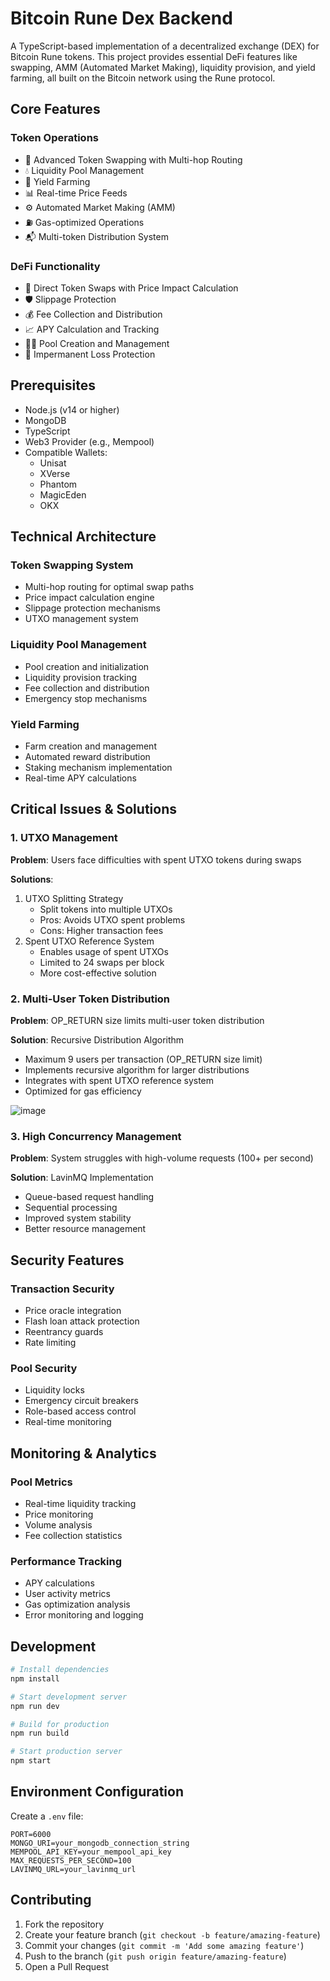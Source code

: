 # Bitcoin Rune Dex Backend

A TypeScript-based implementation of a decentralized exchange (DEX) for Bitcoin Rune tokens. This project provides essential DeFi features like swapping, AMM (Automated Market Making), liquidity provision, and yield farming, all built on the Bitcoin network using the Rune protocol.

## Core Features

### Token Operations

- 🔄 Advanced Token Swapping with Multi-hop Routing
- 💧 Liquidity Pool Management
- 🌾 Yield Farming
- 📊 Real-time Price Feeds
- ⚙️ Automated Market Making (AMM)
- ⛽ Gas-optimized Operations
- 📬 Multi-token Distribution System

### DeFi Functionality

- 💱 Direct Token Swaps with Price Impact Calculation
- 🛡️ Slippage Protection
- 💰 Fee Collection and Distribution
- 📈 APY Calculation and Tracking
- 🏊‍♂️ Pool Creation and Management
- 🎯 Impermanent Loss Protection

## Prerequisites

- Node.js (v14 or higher)
- MongoDB
- TypeScript
- Web3 Provider (e.g., Mempool)
- Compatible Wallets:
  - Unisat
  - XVerse
  - Phantom
  - MagicEden
  - OKX

## Technical Architecture

### Token Swapping System

- Multi-hop routing for optimal swap paths
- Price impact calculation engine
- Slippage protection mechanisms
- UTXO management system

### Liquidity Pool Management

- Pool creation and initialization
- Liquidity provision tracking
- Fee collection and distribution
- Emergency stop mechanisms

### Yield Farming

- Farm creation and management
- Automated reward distribution
- Staking mechanism implementation
- Real-time APY calculations

## Critical Issues & Solutions

### 1. UTXO Management

**Problem**: Users face difficulties with spent UTXO tokens during swaps

**Solutions**:

1. UTXO Splitting Strategy
   - Split tokens into multiple UTXOs
   - Pros: Avoids UTXO spent problems
   - Cons: Higher transaction fees
2. Spent UTXO Reference System
   - Enables usage of spent UTXOs
   - Limited to 24 swaps per block
   - More cost-effective solution

### 2. Multi-User Token Distribution

**Problem**: OP_RETURN size limits multi-user token distribution

**Solution**: Recursive Distribution Algorithm

- Maximum 9 users per transaction (OP_RETURN size limit)
- Implements recursive algorithm for larger distributions
- Integrates with spent UTXO reference system
- Optimized for gas efficiency
  
![image](https://github.com/user-attachments/assets/2c759c06-abbb-4347-9202-d2a4aa2eb641)

### 3. High Concurrency Management

**Problem**: System struggles with high-volume requests (100+ per second)

**Solution**: LavinMQ Implementation

- Queue-based request handling
- Sequential processing
- Improved system stability
- Better resource management

## Security Features

### Transaction Security

- Price oracle integration
- Flash loan attack protection
- Reentrancy guards
- Rate limiting

### Pool Security

- Liquidity locks
- Emergency circuit breakers
- Role-based access control
- Real-time monitoring

## Monitoring & Analytics

### Pool Metrics

- Real-time liquidity tracking
- Price monitoring
- Volume analysis
- Fee collection statistics

### Performance Tracking

- APY calculations
- User activity metrics
- Gas optimization analysis
- Error monitoring and logging

## Development

```bash
# Install dependencies
npm install

# Start development server
npm run dev

# Build for production
npm run build

# Start production server
npm start
```

## Environment Configuration

Create a `.env` file:

```env
PORT=6000
MONGO_URI=your_mongodb_connection_string
MEMPOOL_API_KEY=your_mempool_api_key
MAX_REQUESTS_PER_SECOND=100
LAVINMQ_URL=your_lavinmq_url
```

## Contributing

1. Fork the repository
2. Create your feature branch (`git checkout -b feature/amazing-feature`)
3. Commit your changes (`git commit -m 'Add some amazing feature'`)
4. Push to the branch (`git push origin feature/amazing-feature`)
5. Open a Pull Request
